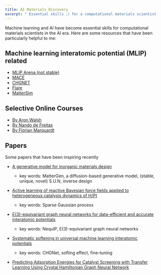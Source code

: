 ```yaml
---
title: AI Materials Discovery
excerpt: " Essential skills :）for a computational materials scientist in the AI ​​era "
---
```


Machine learning and AI have become essential skills for computational materials scientists in the AI era. Here are some resources that have been particularly helpful to me:

## Machine learning interatomic potential (MLIP) related
* [MLIP Arena (not stable)](https://huggingface.co/spaces/atomind/mlip-arena)
* [MACE](https://github.com/ACEsuit/mace)
* [CHGNET](https://github.com/CederGroupHub/chgnet)
* [Flare](https://github.com/mir-group/flare)
* [MatterSim](https://github.com/microsoft/mattersim?tab=readme-ov-file)
  

## Selective Online Courses 

* [By Aron Walsh](https://aronwalsh.github.io/MLforMaterials/Overview.html)
* [By 
Nando de Freitas](https://www.youtube.com/watch?v=4vGiHC35j9s)
* [By Florian Marquardt](https://www.youtube.com/watch?v=qMp3s7D_8Xw&list=PLemsnf33Vij4eFWwtoQCrt9AHjLe3uo9_)


## Papers

Some papers that have been inspiring recently

* [A generative model for inorganic materials design](https://www.nature.com/articles/s41586-025-08628-5)

	* key words: MatterGen, a diffusion-based generative model, (stable, unique, novel) S.U.N, inverse design
* [Active learning of reactive Bayesian force fields applied to heterogeneous catalysis dynamics of H/Pt](https://doi.org/10.1038/s41467-022-32294-0)
    * key words: Sparse Gaussian process
* [E(3)-equivariant graph neural networks for data-efficient and accurate interatomic potentials](https://doi.org/10.1038/s41467-022-29939-5)

    *  key words: NequIP, E(3)-equivariant graph neural networks
* [Systematic softening in universal machine learning interatomic potentials](https://www.nature.com/articles/s41524-024-01500-6)

	*  key words:	CHGNet, softing effect, fine-tuning

* [Predicting Adsorption Energies for Catalyst Screening
with Transfer Learning Using Crystal Hamiltonian
Graph Neural Network](https://s3.us-east-1.amazonaws.com/climate-change-ai/papers/neurips2023/125/paper.pdf)